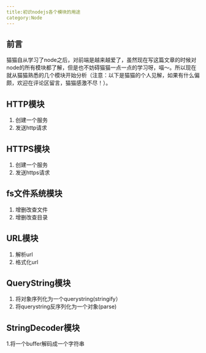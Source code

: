 ```yaml
---
title:初识nodejs各个模块的用途
category:Node
---
```


## 前言
猫猫自从学习了node之后，对前端是越来越爱了，虽然现在写这篇文章的时候对node的所有模块都了解，但是也不妨碍猫猫一点一点的学习呀，喵～。所以现在就从猫猫熟悉的几个模块开始分析（注意：以下是猫猫的个人见解，如果有什么偏颇，欢迎在评论区留言，猫猫感激不尽！）。

## HTTP模块
1. 创建一个服务
2. 发送http请求

## HTTPS模块
1. 创建一个服务
2. 发送https请求


## fs文件系统模块
1. 增删改查文件
2. 增删改查目录

## URL模块
1. 解析url
2. 格式化url

## QueryString模块
1. 将对象序列化为一个querystring(stringify）
2. 将querystring反序列化为一个对象(parse)

## StringDecoder模块
1.将一个buffer解码成一个字符串